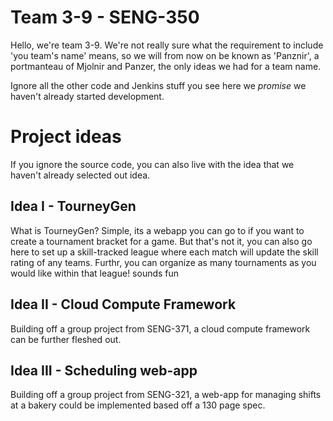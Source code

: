 # Team 3-9  -  SENG-350
Hello, we're team 3-9. We're not really sure what the
requirement to include 'you team's name' means, so 
we will from now on be known as 'Panznir',
a portmanteau of Mjolnir and Panzer, the only
ideas we had for a team name.

Ignore all the other code and Jenkins stuff you see here
we *promise* we haven't already started development.

# Project ideas
If you ignore the source code, you can also live with the
idea that we haven't already selected out idea.

## Idea I - TourneyGen
What is TourneyGen? Simple, its a webapp you can go to 
if you want to create a tournament bracket for a game.
But that's not it, you can also go here to set up a 
skill-tracked league where each match will update
the skill rating of any teams. Furthr, you can 
organize as many tournaments as you would like
within that league! sounds fun

## Idea II - Cloud Compute Framework
Building off a group project from SENG-371, a cloud
compute framework can be further fleshed out. 

## Idea III - Scheduling web-app
Building off a group project from SENG-321, a web-app
for managing shifts at a bakery could be implemented based
off a 130 page spec.

